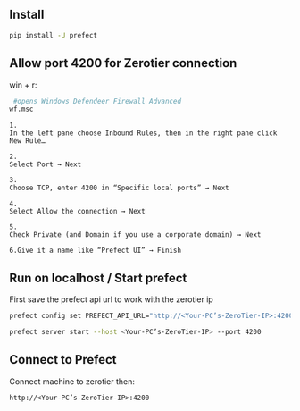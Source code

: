 
## Install
```bash
pip install -U prefect
```

## Allow port 4200 for Zerotier connection
win + r:
```bash
 #opens Windows Defendeer Firewall Advanced
wf.msc 
```

```
1.
In the left pane choose Inbound Rules, then in the right pane click New Rule…

2.
Select Port → Next

3.
Choose TCP, enter 4200 in “Specific local ports” → Next

4.
Select Allow the connection → Next

5.
Check Private (and Domain if you use a corporate domain) → Next

6.Give it a name like “Prefect UI” → Finish

```

## Run on localhost / Start prefect
First save the prefect api url to work with the zerotier ip

```bash
prefect config set PREFECT_API_URL="http://<Your-PC’s-ZeroTier-IP>:4200/api"
```
```bash
prefect server start --host <Your-PC’s-ZeroTier-IP> --port 4200
```

## Connect to Prefect
Connect machine to zerotier then:

``http://<Your-PC’s-ZeroTier-IP>:4200``

